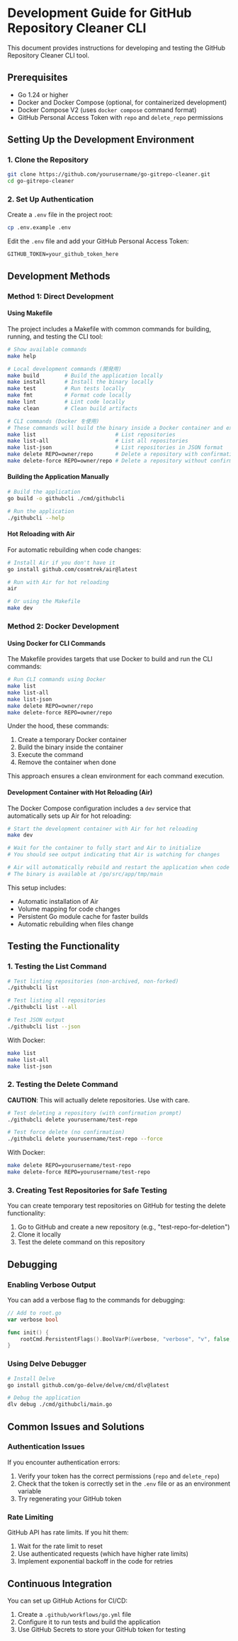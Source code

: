 # Development Guide for GitHub Repository Cleaner CLI

This document provides instructions for developing and testing the GitHub Repository Cleaner CLI tool.

## Prerequisites

- Go 1.24 or higher
- Docker and Docker Compose (optional, for containerized development)
- Docker Compose V2 (uses `docker compose` command format)
- GitHub Personal Access Token with `repo` and `delete_repo` permissions

## Setting Up the Development Environment

### 1. Clone the Repository

```bash
git clone https://github.com/yourusername/go-gitrepo-cleaner.git
cd go-gitrepo-cleaner
```

### 2. Set Up Authentication

Create a `.env` file in the project root:

```bash
cp .env.example .env
```

Edit the `.env` file and add your GitHub Personal Access Token:

```
GITHUB_TOKEN=your_github_token_here
```

## Development Methods

### Method 1: Direct Development

#### Using Makefile

The project includes a Makefile with common commands for building, running, and testing the CLI tool:

```bash
# Show available commands
make help

# Local development commands (開発用)
make build        # Build the application locally
make install      # Install the binary locally
make test         # Run tests locally
make fmt          # Format code locally
make lint         # Lint code locally
make clean        # Clean build artifacts

# CLI commands (Docker を使用)
# These commands will build the binary inside a Docker container and execute it
make list                         # List repositories
make list-all                     # List all repositories
make list-json                    # List repositories in JSON format
make delete REPO=owner/repo       # Delete a repository with confirmation
make delete-force REPO=owner/repo # Delete a repository without confirmation
```

#### Building the Application Manually

```bash
# Build the application
go build -o githubcli ./cmd/githubcli

# Run the application
./githubcli --help
```

#### Hot Reloading with Air

For automatic rebuilding when code changes:

```bash
# Install Air if you don't have it
go install github.com/cosmtrek/air@latest

# Run with Air for hot reloading
air

# Or using the Makefile
make dev
```

### Method 2: Docker Development

#### Using Docker for CLI Commands

The Makefile provides targets that use Docker to build and run the CLI commands:

```bash
# Run CLI commands using Docker
make list
make list-all
make list-json
make delete REPO=owner/repo
make delete-force REPO=owner/repo
```

Under the hood, these commands:
1. Create a temporary Docker container
2. Build the binary inside the container
3. Execute the command
4. Remove the container when done

This approach ensures a clean environment for each command execution.

#### Development Container with Hot Reloading (Air)

The Docker Compose configuration includes a `dev` service that automatically sets up Air for hot reloading:

```bash
# Start the development container with Air for hot reloading
make dev

# Wait for the container to fully start and Air to initialize
# You should see output indicating that Air is watching for changes

# Air will automatically rebuild and restart the application when code changes are detected
# The binary is available at /go/src/app/tmp/main
```

This setup includes:
- Automatic installation of Air
- Volume mapping for code changes
- Persistent Go module cache for faster builds
- Automatic rebuilding when files change

## Testing the Functionality

### 1. Testing the List Command

```bash
# Test listing repositories (non-archived, non-forked)
./githubcli list

# Test listing all repositories
./githubcli list --all

# Test JSON output
./githubcli list --json
```

With Docker:

```bash
make list
make list-all
make list-json
```

### 2. Testing the Delete Command

**CAUTION**: This will actually delete repositories. Use with care.

```bash
# Test deleting a repository (with confirmation prompt)
./githubcli delete yourusername/test-repo

# Test force delete (no confirmation)
./githubcli delete yourusername/test-repo --force
```

With Docker:

```bash
make delete REPO=yourusername/test-repo
make delete-force REPO=yourusername/test-repo
```

### 3. Creating Test Repositories for Safe Testing

You can create temporary test repositories on GitHub for testing the delete functionality:

1. Go to GitHub and create a new repository (e.g., "test-repo-for-deletion")
2. Clone it locally
3. Test the delete command on this repository

## Debugging

### Enabling Verbose Output

You can add a verbose flag to the commands for debugging:

```go
// Add to root.go
var verbose bool

func init() {
    rootCmd.PersistentFlags().BoolVarP(&verbose, "verbose", "v", false, "Enable verbose output")
}
```

### Using Delve Debugger

```bash
# Install Delve
go install github.com/go-delve/delve/cmd/dlv@latest

# Debug the application
dlv debug ./cmd/githubcli/main.go
```

## Common Issues and Solutions

### Authentication Issues

If you encounter authentication errors:

1. Verify your token has the correct permissions (`repo` and `delete_repo`)
2. Check that the token is correctly set in the `.env` file or as an environment variable
3. Try regenerating your GitHub token

### Rate Limiting

GitHub API has rate limits. If you hit them:

1. Wait for the rate limit to reset
2. Use authenticated requests (which have higher rate limits)
3. Implement exponential backoff in the code for retries

## Continuous Integration

You can set up GitHub Actions for CI/CD:

1. Create a `.github/workflows/go.yml` file
2. Configure it to run tests and build the application
3. Use GitHub Secrets to store your GitHub token for testing
